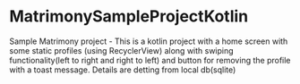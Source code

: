 # MatrimonySampleProjectKotlin
Sample Matrimony project - This is a kotlin project with a home screen with some static profiles (using RecyclerView) along with swiping functionality(left to right and right to left) and button for removing the profile with a toast message. Details are detting from local db(sqlite)
